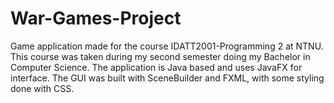 # War-Games-Project

Game application made for the course IDATT2001-Programming 2 at NTNU.
This course was taken during my second semester doing my Bachelor in Computer Science.
The application is Java based and uses JavaFX for interface.
The GUI was built with SceneBuilder and FXML, with some styling done with CSS.
